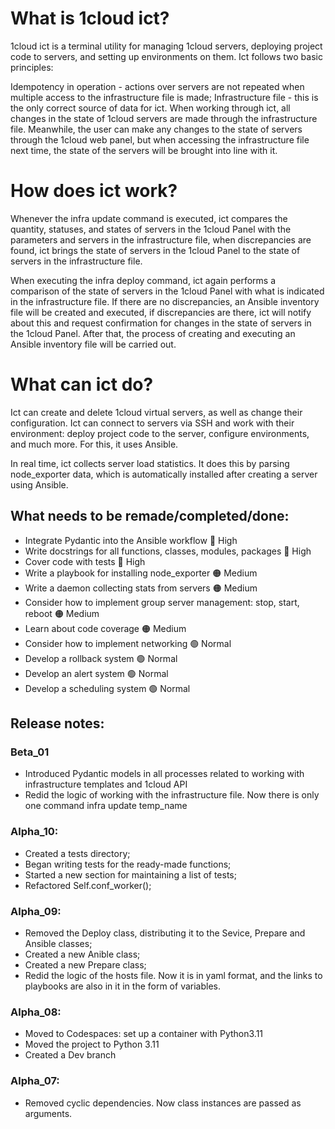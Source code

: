 # What is 1cloud ict?
1cloud ict is a terminal utility for managing 1cloud servers, deploying project code to servers, and setting up environments on them. Ict follows two basic principles:

Idempotency in operation - actions over servers are not repeated when multiple access to the infrastructure file is made;
Infrastructure file - this is the only correct source of data for ict.
When working through ict, all changes in the state of 1cloud servers are made through the infrastructure file. Meanwhile, the user can make any changes to the state of servers through the 1cloud web panel, but when accessing the infrastructure file next time, the state of the servers will be brought into line with it.

# How does ict work?
Whenever the infra update command is executed, ict compares the quantity, statuses, and states of servers in the 1cloud Panel with the parameters and servers in the infrastructure file, when discrepancies are found, ict brings the state of servers in the 1cloud Panel to the state of servers in the infrastructure file.

When executing the infra deploy command, ict again performs a comparison of the state of servers in the 1cloud Panel with what is indicated in the infrastructure file. If there are no discrepancies, an Ansible inventory file will be created and executed, if discrepancies are there, ict will notify about this and request confirmation for changes in the state of servers in the 1cloud Panel. After that, the process of creating and executing an Ansible inventory file will be carried out.

# What can ict do?
Ict can create and delete 1cloud virtual servers, as well as change their configuration. Ict can connect to servers via SSH and work with their environment: deploy project code to the server, configure environments, and much more. For this, it uses Ansible.

In real time, ict collects server load statistics. It does this by parsing node_exporter data, which is automatically installed after creating a server using Ansible.

## What needs to be remade/completed/done:
 - Integrate Pydantic into the Ansible workflow 🚨 High
 - Write docstrings for all functions, classes, modules, packages 🚨 High
 - Cover code with tests 🚨 High
 - Write a playbook for installing node_exporter 🟠 Medium
 - Write a daemon collecting stats from servers 🟠 Medium
 - Consider how to implement group server management: stop, start, reboot 🟠 Medium
 - Learn about code coverage 🟠 Medium
 - Consider how to implement networking 🟢 Normal
 - Develop a rollback system 🟢 Normal
 - Develop an alert system 🟢 Normal
 - Develop a scheduling system 🟢 Normal

## Release notes:
### Beta_01
- Introduced Pydantic models in all processes related to working with infrastructure templates and 1cloud API
- Redid the logic of working with the infrastructure file. Now there is only one command infra update temp_name
### Alpha_10:
- Created a tests directory;
- Began writing tests for the ready-made functions;
- Started a new section for maintaining a list of tests;
- Refactored Self.conf_worker();
### Alpha_09:
- Removed the Deploy class, distributing it to the Sevice, Prepare and Ansible classes;
- Created a new Anible class;
- Created a new Prepare class;
- Redid the logic of the hosts file. Now it is in yaml format, and the links to playbooks are also in it in the form of variables.
### Alpha_08:
- Moved to Codespaces: set up a container with Python3.11
- Moved the project to Python 3.11
- Created a Dev branch
### Alpha_07:
- Removed cyclic dependencies. Now class instances are passed as arguments.